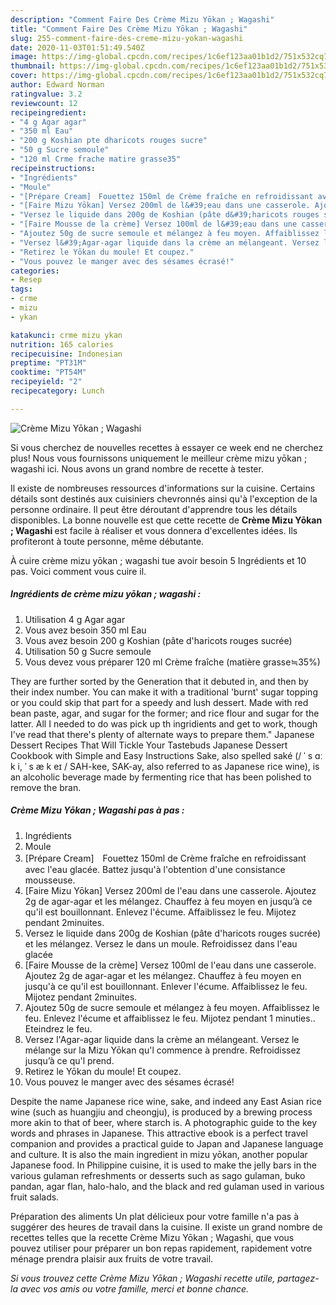```yaml
---
description: "Comment Faire Des Crème Mizu Yōkan ; Wagashi"
title: "Comment Faire Des Crème Mizu Yōkan ; Wagashi"
slug: 255-comment-faire-des-creme-mizu-yokan-wagashi
date: 2020-11-03T01:51:49.540Z
image: https://img-global.cpcdn.com/recipes/1c6ef123aa01b1d2/751x532cq70/creme-mizu-yokan-wagashi-photo-principale-de-la-recette.jpg
thumbnail: https://img-global.cpcdn.com/recipes/1c6ef123aa01b1d2/751x532cq70/creme-mizu-yokan-wagashi-photo-principale-de-la-recette.jpg
cover: https://img-global.cpcdn.com/recipes/1c6ef123aa01b1d2/751x532cq70/creme-mizu-yokan-wagashi-photo-principale-de-la-recette.jpg
author: Edward Norman
ratingvalue: 3.2
reviewcount: 12
recipeingredient:
- "4 g Agar agar"
- "350 ml Eau"
- "200 g Koshian pte dharicots rouges sucre"
- "50 g Sucre semoule"
- "120 ml Crme frache matire grasse35"
recipeinstructions:
- "Ingrédients"
- "Moule"
- "[Prépare Cream]　Fouettez 150ml de Crème fraîche en refroidissant avec l&#39;eau glacée. Battez jusqu&#39;à l&#39;obtention d&#39;une consistance mousseuse."
- "[Faire Mizu Yōkan] Versez 200ml de l&#39;eau dans une casserole. Ajoutez 2g de agar-agar et les mélangez. Chauffez à feu moyen en jusqu’à ce qu&#39;il est bouillonnant. Enlevez l&#39;écume. Affaiblissez le feu. Mijotez pendant 2minuites."
- "Versez le liquide dans 200g de Koshian (pâte d&#39;haricots rouges sucrée) et les mélangez. Versez le dans un moule. Refroidissez dans l&#39;eau glacée"
- "[Faire Mousse de la crème] Versez 100ml de l&#39;eau dans une casserole. Ajoutez 2g de agar-agar et les mélangez. Chauffez à feu moyen en jusqu&#39;à ce qu&#39;il est bouillonnant. Enlever l&#39;écume. Affaiblissez le feu. Mijotez pendant 2minuites."
- "Ajoutez 50g de sucre semoule et mélangez à feu moyen. Affaiblissez le feu. Enlevez l&#39;écume et affaiblissez le feu. Mijotez pendant 1 minuties.. Eteindrez le feu."
- "Versez l&#39;Agar-agar liquide dans la crème an mélangeant. Versez le mélange sur la Mizu Yōkan qu&#39;l commence à prendre. Refroidissez jusqu’à ce qu&#39;l prend."
- "Retirez le Yōkan du moule! Et coupez."
- "Vous pouvez le manger avec des sésames écrasé!"
categories:
- Resep
tags:
- crme
- mizu
- ykan

katakunci: crme mizu ykan 
nutrition: 165 calories
recipecuisine: Indonesian
preptime: "PT31M"
cooktime: "PT54M"
recipeyield: "2"
recipecategory: Lunch

---
```



![Crème Mizu Yōkan ; Wagashi](https://img-global.cpcdn.com/recipes/1c6ef123aa01b1d2/751x532cq70/creme-mizu-yokan-wagashi-photo-principale-de-la-recette.jpg)

Si vous cherchez de nouvelles recettes à essayer ce week end ne cherchez plus! Nous vous fournissons uniquement le meilleur crème mizu yōkan ; wagashi ici. Nous avons un grand nombre de recette à tester.

Il existe de nombreuses ressources d'informations sur la cuisine. Certains détails sont destinés aux cuisiniers chevronnés ainsi qu'à l'exception de la personne ordinaire. Il peut être déroutant d'apprendre tous les détails disponibles. La bonne nouvelle est que cette recette de <strong> Crème Mizu Yōkan ; Wagashi </strong> est facile à réaliser et vous donnera d'excellentes idées. Ils profiteront à toute personne, même débutante.

<!--inarticleads1-->

À cuire crème mizu yōkan ; wagashi tue avoir besoin 5 Ingrédients et 10 pas. Voici comment vous cuire il.

##### Ingrédients de crème mizu yōkan ; wagashi :

1. Utilisation 4 g Agar agar
1. Vous avez besoin 350 ml Eau
1. Vous avez besoin 200 g Koshian (pâte d&#39;haricots rouges sucrée)
1. Utilisation 50 g Sucre semoule
1. Vous devez vous préparer 120 ml Crème fraîche (matière grasse≒35%)


They are further sorted by the Generation that it debuted in, and then by their index number. You can make it with a traditional &#39;burnt&#39; sugar topping or you could skip that part for a speedy and lush dessert. Made with red bean paste, agar, and sugar for the former; and rice flour and sugar for the latter. All I needed to do was pick up th ingridients and get to work, though I&#39;ve read that there&#39;s plenty of alternate ways to prepare them.&#34; Japanese Dessert Recipes That Will Tickle Your Tastebuds Japanese Dessert Cookbook with Simple and Easy Instructions Sake, also spelled saké (/ ˈ s ɑː k i, ˈ s æ k eɪ / SAH-kee, SAK-ay, also referred to as Japanese rice wine), is an alcoholic beverage made by fermenting rice that has been polished to remove the bran. 

<!--inarticleads2-->

##### Crème Mizu Yōkan ; Wagashi pas à pas :

1. Ingrédients
1. Moule
1. [Prépare Cream]　Fouettez 150ml de Crème fraîche en refroidissant avec l&#39;eau glacée. Battez jusqu&#39;à l&#39;obtention d&#39;une consistance mousseuse.
1. [Faire Mizu Yōkan] Versez 200ml de l&#39;eau dans une casserole. Ajoutez 2g de agar-agar et les mélangez. Chauffez à feu moyen en jusqu’à ce qu&#39;il est bouillonnant. Enlevez l&#39;écume. Affaiblissez le feu. Mijotez pendant 2minuites.
1. Versez le liquide dans 200g de Koshian (pâte d&#39;haricots rouges sucrée) et les mélangez. Versez le dans un moule. Refroidissez dans l&#39;eau glacée
1. [Faire Mousse de la crème] Versez 100ml de l&#39;eau dans une casserole. Ajoutez 2g de agar-agar et les mélangez. Chauffez à feu moyen en jusqu&#39;à ce qu&#39;il est bouillonnant. Enlever l&#39;écume. Affaiblissez le feu. Mijotez pendant 2minuites.
1. Ajoutez 50g de sucre semoule et mélangez à feu moyen. Affaiblissez le feu. Enlevez l&#39;écume et affaiblissez le feu. Mijotez pendant 1 minuties.. Eteindrez le feu.
1. Versez l&#39;Agar-agar liquide dans la crème an mélangeant. Versez le mélange sur la Mizu Yōkan qu&#39;l commence à prendre. Refroidissez jusqu’à ce qu&#39;l prend.
1. Retirez le Yōkan du moule! Et coupez.
1. Vous pouvez le manger avec des sésames écrasé!


Despite the name Japanese rice wine, sake, and indeed any East Asian rice wine (such as huangjiu and cheongju), is produced by a brewing process more akin to that of beer, where starch is. A photographic guide to the key words and phrases in Japanese. This attractive ebook is a perfect travel companion and provides a practical guide to Japan and Japanese language and culture. It is also the main ingredient in mizu yōkan, another popular Japanese food. In Philippine cuisine, it is used to make the jelly bars in the various gulaman refreshments or desserts such as sago gulaman, buko pandan, agar flan, halo-halo, and the black and red gulaman used in various fruit salads. 

<!--inarticleads1-->

<p>
Préparation des aliments Un plat délicieux pour votre famille n'a pas à suggérer des heures de travail dans la cuisine. Il existe un grand nombre de recettes telles que la recette Crème Mizu Yōkan ; Wagashi, que vous pouvez utiliser pour préparer un bon repas rapidement, rapidement votre ménage prendra plaisir aux fruits de votre travail.
</p>

<p>
<i>Si vous trouvez cette Crème Mizu Yōkan ; Wagashi recette utile, partagez-la avec vos amis ou votre famille, merci et bonne chance.</i>
</p>
